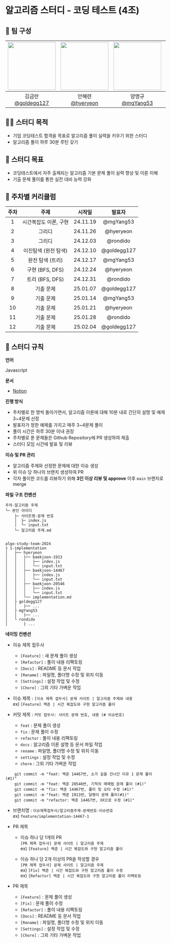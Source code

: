 # 알고리즘 스터디 - 코딩 테스트 (4조)

## 🎏 팀 구성

| <img src="https://avatars.githubusercontent.com/u/31915107?v=4" width="150" height="150"> | <img src="https://avatars.githubusercontent.com/u/100520490?v=4" width="150" height="150"> | <img src="https://avatars.githubusercontent.com/u/50770004?v=4" width="150" height="150"> | <img src="https://avatars.githubusercontent.com/u/55516901?v=4" width="150" height="150"> |
| :---------------------------------------------------------------------------------------: | :----------------------------------------------------------------------------------------: | :---------------------------------------------------------------------------------------: | :---------------------------------------------------------------------------------------: |
|                 김금란<br />[@goldegg127](https://github.com/goldegg127)                  |                  안혜련<br />[@hyeryeon](https://github.com/anhyeryeon2)                   |                   양명규<br />[@mgYang53](https://github.com/mgYang53)                    |                    박진현<br />[@rondido](https://github.com/rondido)                     |

## 🚣🏻 스터디 목적

- 기업 코딩테스트 합격을 목표로 알고리즘 풀이 실력을 키우기 위한 스터디
- 알고리즘 풀이 하루 30분 루틴 갖기

## 🔖 스터디 목표

- 코딩테스트에서 자주 출제되는 알고리즘 기본 문제 풀이 실력 향상 및 이론 이해
- 기출 문제 풀이를 통한 실전 대비 능력 강화

## 📑 주차별 커리큘럼

| 주차 |         주제          |  시작일  |   발표자    |
| :--: | :-------------------: | :------: | :---------: |
|  1   | 시간복잡도 이론, 구현 | 24.11.19 |  @mgYang53  |
|  2   |        그리디         | 24.11.26 |  @hyeryeon  |
|  3   |        그리디         | 24.12.03 |  @rondido   |
|  4   | 이진탐색 (완전 탐색)  | 24.12.10 | @goldegg127 |
|  5   |   완전 탐색 (트리)    | 24.12.17 |  @mgYang53  |
|  6   |    구현 (BFS, DFS)    | 24.12.24 |  @hyeryeon  |
|  7   |    트리 (BFS, DFS)    | 24.12.31 |  @rondido   |
|  8   |       기출 문제       | 25.01.07 | @goldegg127 |
|  9   |       기출 문제       | 25.01.14 |  @mgYang53  |
|  10  |       기출 문제       | 25.01.21 |  @hyeryeon  |
|  11  |       기출 문제       | 25.01.28 |  @rondido   |
|  12  |       기출 문제       | 25.02.04 | @goldegg127 |

## 📏 스터디 규칙

**언어**

Javascript

**문서**

- [Notion](https://www.notion.so/4-8086d723bd68463790b8ad32bc6e51c3?pvs=4)

**진행 방식**

- 주차별로 한 명씩 돌아가면서, 알고리즘 이론에 대해 10분 내로 간단히 설명 및 예제 3~4문제 선정
- 발표자가 정한 예제를 가지고 매주 3~4문제 풀이
- 풀이 시간은 하루 30분 이내 권장
- 주차별로 푼 문제들은 Github Repository에 PR 생성하여 제출
- 스터디 모임 시간에 발표 및 리뷰

**이슈 및 PR 관리**

- 알고리즘 주제와 선정한 문제에 대한 이슈 생성
- 위 이슈 당 하나의 브랜치 생성하여 PR
- 각자 풀이한 코드를 리뷰하기 위해 **3인 이상 리뷰 및 approve** 이후 `main` 브랜치로 merge

**파일 구조 컨벤션**

```
주차-알고리즘 주제
└─ 본인 아이디
    ├─ 사이트명-문제 번호
    │  ├─ index.js
    │  └─ input.txt
    └─ 알고리즘 주제.md


algo-study-team-2024
├ 1-implementation
│   ├── hyeryeon
│   │   ├── baekjoon-1913
│   │   │   ├── index.js
│   │   │   └── input.txt
│   │   ├── baekjoon-14467
│   │   │   ├── index.js
│   │   │   └── input.txt
│   │   ├── baekjoon-20546
│   │   │   ├── index.js
│   │   │   └── input.txt
│   │   └── implementation.md
│   ├ goldegg127
│   │   ├── ...
│   ├ mgYang53
│   │   ├── ...
│   └ rondido
│       ├ ...

```

**네이밍 컨벤션**

- 이슈 제목 접두사

  - `[Feature]` : 새 문제 풀이 생성
  - `[Refactor]` : 풀이 내용 리팩토링
  - `[Docs]` : README 등 문서 작업
  - `[Rename]` : 파일명, 폴더명 수정 및 위치 이동
  - `[Settings]` : 설정 작업 및 수정
  - `[Chore]` : 그외 기타 가벼운 작업

- 이슈 제목 : `[이슈 제목 접두사] 문제 사이트 | 알고리즘 주제와 내용`<br />
  ex) `[Feature] 백준 | 시간 복잡도와 구현 알고리즘 풀이`

- 커밋 제목 : `커밋 접두사: 사이트 문제 번호, 내용 (# 이슈번호)`
  - `feat` : 문제 풀이 생성
  - `fix` : 문제 풀이 수정
  - `refactor` : 풀이 내용 리팩토링
  - `docs` : 알고리즘 이론 설명 등 문서 파일 작업
  - `rename` : 파일명, 폴더명 수정 및 위치 이동
  - `settings` : 설정 작업 및 수정
  - `chore` : 그외 기타 가벼운 작업

```
    git commit -m "feat: 백준 14467번, 소가 길을 건너간 이유 1 문제 풀이 (#1)"
    git commit -m "feat: 백준 20546번, 기적의 매매법 문제 풀이 (#1)"
    git commit -m "fix: 백준 14467번, 풀이 및 오타 수정 (#1)"
    git commit -m "feat: 백준 1913번, 달팽이 문제 풀이(#1)"
    git commit -m "refactor: 백준 14467번, XX으로 수정 (#1)"
```

- 브랜치명 : `이슈제목접두사/알고리즘주제-문제번호-이슈번호` <br />
  ex) `feature/implementation-14467-1`

- PR 제목

  - 이슈 하나 당 1개의 PR<br />
    `[PR 제목 접두사] 문제 사이트 | 알고리즘 주제` <br />
    ex) `[Feature] 백준 | 시간 복잡도와 구현 알고리즘 풀이`

  - 이슈 하나 당 2개 이상의 PR을 작성할 경우<br />
    `[PR 제목 접두사] 문제 사이트 | 알고리즘 주제`<br />
    ex) `[Fix] 백준 | 시간 복잡도와 구현 알고리즘 풀이 수정`<br />
    ex) `[Refactor] 백준 | 시간 복잡도와 구현 알고리즘 풀이 리팩토링`

- PR 제목
  - `[Feature]` : 문제 풀이 생성
  - `[Fix]` : 문제 풀이 수정
  - `[Refactor]` : 풀이 내용 리팩토링
  - `[Docs]` : README 등 문서 작업
  - `[Rename]` : 파일명, 폴더명 수정 및 위치 이동
  - `[Settings]` : 설정 작업 및 수정
  - `[Chore]` : 그외 기타 가벼운 작업

